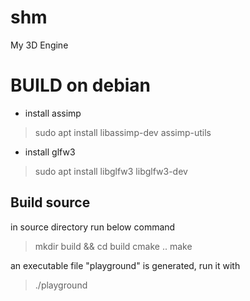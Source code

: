 # shm
My 3D Engine

# BUILD on debian
* install assimp 
> sudo apt install libassimp-dev assimp-utils
* install glfw3
> sudo apt install libglfw3 libglfw3-dev

## Build source
in source directory run below command

> mkdir build && cd build
> cmake ..
> make

an executable file "playground" is generated, run it with 
> ./playground

